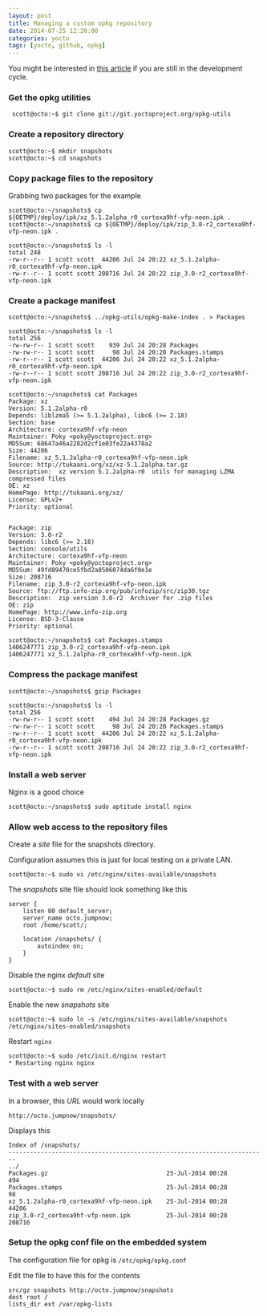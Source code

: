 ```yaml
---
layout: post
title: Managing a custom opkg repository
date: 2014-07-25 12:20:00
categories: yocto
tags: [yocto, github, opkg]
---
```


You might be interested in [this article][workstation-repo-post] if you are still in the development cycle.

### Get the opkg utilities

     scott@octo:~$ git clone git://git.yoctoproject.org/opkg-utils

### Create a repository directory

    scott@octo:~$ mkdir snapshots
    scott@octo:~$ cd snapshots


### Copy package files to the repository

Grabbing two packages for the example

    scott@octo:~/snapshots$ cp ${OETMP}/deploy/ipk/xz_5.1.2alpha_r0_cortexa9hf-vfp-neon.ipk .
	scott@octo:~/snapshots$ cp ${OETMP}/deploy/ipk/zip_3.0-r2_cortexa9hf-vfp-neon.ipk .

    scott@octo:~/snapshots$ ls -l
    total 248
    -rw-r--r-- 1 scott scott  44206 Jul 24 20:22 xz_5.1.2alpha-r0_cortexa9hf-vfp-neon.ipk
    -rw-r--r-- 1 scott scott 208716 Jul 24 20:22 zip_3.0-r2_cortexa9hf-vfp-neon.ipk


### Create a package manifest

    scott@octo:~/snapshots$ ../opkg-utils/opkg-make-index . > Packages

    scott@octo:~/snapshots$ ls -l
    total 256
    -rw-rw-r-- 1 scott scott    939 Jul 24 20:28 Packages
    -rw-rw-r-- 1 scott scott     98 Jul 24 20:28 Packages.stamps
    -rw-r--r-- 1 scott scott  44206 Jul 24 20:22 xz_5.1.2alpha-r0_cortexa9hf-vfp-neon.ipk
    -rw-r--r-- 1 scott scott 208716 Jul 24 20:22 zip_3.0-r2_cortexa9hf-vfp-neon.ipk

    scott@octo:~/snapshots$ cat Packages
    Package: xz
    Version: 5.1.2alpha-r0
    Depends: liblzma5 (>= 5.1.2alpha), libc6 (>= 2.18)
    Section: base
    Architecture: cortexa9hf-vfp-neon
    Maintainer: Poky <poky@yoctoproject.org>
    MD5Sum: 68647a46a2282d2cf1e03fe22a4378a2
    Size: 44206
    Filename: xz_5.1.2alpha-r0_cortexa9hf-vfp-neon.ipk
    Source: http://tukaani.org/xz/xz-5.1.2alpha.tar.gz
    Description:  xz version 5.1.2alpha-r0  utils for managing LZMA compressed files
    OE: xz
    HomePage: http://tukaani.org/xz/
    License: GPLv2+
    Priority: optional


    Package: zip
    Version: 3.0-r2
    Depends: libc6 (>= 2.18)
    Section: console/utils
    Architecture: cortexa9hf-vfp-neon
    Maintainer: Poky <poky@yoctoproject.org>
    MD5Sum: 49fd89470ce5fbd2a8506074da6f0e1e
    Size: 208716
    Filename: zip_3.0-r2_cortexa9hf-vfp-neon.ipk
    Source: ftp://ftp.info-zip.org/pub/infozip/src/zip30.tgz
    Description:  zip version 3.0-r2  Archiver for .zip files
    OE: zip
    HomePage: http://www.info-zip.org
    License: BSD-3-Clause
    Priority: optional

    scott@octo:~/snapshots$ cat Packages.stamps
    1406247771 zip_3.0-r2_cortexa9hf-vfp-neon.ipk
    1406247771 xz_5.1.2alpha-r0_cortexa9hf-vfp-neon.ipk

### Compress the package manifest

    scott@octo:~/snapshots$ gzip Packages

    scott@octo:~/snapshots$ ls -l
    total 256
    -rw-rw-r-- 1 scott scott    494 Jul 24 20:28 Packages.gz
    -rw-rw-r-- 1 scott scott     98 Jul 24 20:28 Packages.stamps
    -rw-r--r-- 1 scott scott  44206 Jul 24 20:22 xz_5.1.2alpha-r0_cortexa9hf-vfp-neon.ipk
    -rw-r--r-- 1 scott scott 208716 Jul 24 20:22 zip_3.0-r2_cortexa9hf-vfp-neon.ipk


### Install a web server

Nginx is a good choice

    scott@octo:~/snapshots$ sudo aptitude install nginx

### Allow web access to the repository files

Create a *site* file for the snapshots directory.

Configuration assumes this is just for local testing on a private LAN.

    scott@octo:~$ sudo vi /etc/nginx/sites-available/snapshots

The *snapshots* site file should look something like this

    server {
        listen 80 default_server;
        server_name octo.jumpnow;
        root /home/scott/;

        location /snapshots/ {
            autoindex on;
        }
    }


Disable the nginx *default* site

    scott@octo:~$ sudo rm /etc/nginx/sites-enabled/default

Enable the new *snapshots* site

    scott@octo:~$ sudo ln -s /etc/nginx/sites-available/snapshots /etc/nginx/sites-enabled/snapshots


Restart `nginx`

    scott@octo:~$ sudo /etc/init.d/nginx restart
    * Restarting nginx nginx


### Test with a web server

In a browser, this *URL* would work locally

    http://octo.jumpnow/snapshots/

Displays this

    Index of /snapshots/
    ------------------------------------------------------------------------
    ../
    Packages.gz                                 25-Jul-2014 00:28        494
    Packages.stamps                             25-Jul-2014 00:28         98
    xz_5.1.2alpha-r0_cortexa9hf-vfp-neon.ipk    25-Jul-2014 00:28      44206
    zip_3.0-r2_cortexa9hf-vfp-neon.ipk          25-Jul-2014 00:28     208716


### Setup the opkg conf file on the embedded system

The configuration file for opkg is `/etc/opkg/opkg.conf`

Edit the file to have this for the contents

    src/gz snapshots http://octo.jumpnow/snapshots
    dest root /
    lists_dir ext /var/opkg-lists


[workstation-repo-post]: https://jumpnowtek.com/yocto/Using-your-build-workstation-as-a-remote-package-repository.html